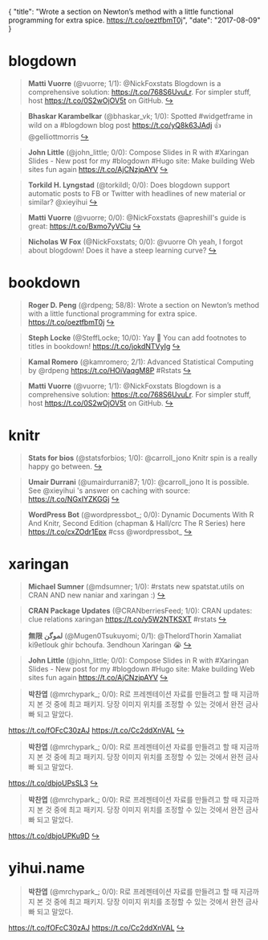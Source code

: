 {
  "title": "Wrote a section on Newton’s method with a little functional programming for extra spice. https://t.co/oeztfbmT0j",
  "date": "2017-08-09"
}

# blogdown

> **Matti Vuorre** (@vuorre; 1/1): @NickFoxstats Blogdown is a comprehensive solution: https://t.co/768S6UvuLr. For simpler stuff, host https://t.co/0S2wOjOV5t on GitHub.  [&#8618;](https://twitter.com/xieyihui/status/895288326340718592)

<!-- -->


> **Bhaskar Karambelkar** (@bhaskar_vk; 1/0): Spotted #widgetframe in wild on a #blogdown blog post https://t.co/yQ8k63JAdj 👍 @gelliottmorris  [&#8618;](https://twitter.com/xieyihui/status/895135688110329861)

<!-- -->


> **John Little** (@john_little; 0/0): Compose Slides in R with #Xaringan Slides - New post for my #blogdown #Hugo site: Make building Web sites fun again 
https://t.co/AjCNzjpAYV  [&#8618;](https://twitter.com/xieyihui/status/895335391154196481)

<!-- -->


> **Torkild H. Lyngstad** (@torkildl; 0/0): Does blogdown support automatic posts to FB or Twitter with headlines of new material or similar? @xieyihui  [&#8618;](https://twitter.com/xieyihui/status/895319899370733568)

<!-- -->


> **Matti Vuorre** (@vuorre; 0/0): @NickFoxstats @apreshill's guide is great: https://t.co/Bxmo7yVCiu  [&#8618;](https://twitter.com/xieyihui/status/895289568034947072)

<!-- -->


> **Nicholas W Fox** (@NickFoxstats; 0/0): @vuorre Oh yeah, I forgot about blogdown! Does it have a steep learning curve?  [&#8618;](https://twitter.com/xieyihui/status/895288487888523264)

<!-- -->


# bookdown

> **Roger D. Peng** (@rdpeng; 58/8): Wrote a section on Newton’s method with a little functional programming for extra spice. https://t.co/oeztfbmT0j  [&#8618;](https://twitter.com/xieyihui/status/895116537090068481)

<!-- -->


> **Steph Locke** (@SteffLocke; 10/0): Yay 🎉 
You can add footnotes to titles in bookdown! https://t.co/jokdNTVyIg  [&#8618;](https://twitter.com/xieyihui/status/895273152460312576)

<!-- -->


> **Kamal Romero** (@kamromero; 2/1): Advanced Statistical Computing by @rdpeng https://t.co/HOiVaqgM8P #Rstats  [&#8618;](https://twitter.com/xieyihui/status/895366040644964352)

<!-- -->


> **Matti Vuorre** (@vuorre; 1/1): @NickFoxstats Blogdown is a comprehensive solution: https://t.co/768S6UvuLr. For simpler stuff, host https://t.co/0S2wOjOV5t on GitHub.  [&#8618;](https://twitter.com/xieyihui/status/895288326340718592)

<!-- -->


# knitr

> **Stats for bios** (@statsforbios; 1/0): @carroll_jono Knitr spin is a really happy go between.  [&#8618;](https://twitter.com/xieyihui/status/895383394527457280)

<!-- -->


> **Umair Durrani** (@umairdurrani87; 1/0): @carroll_jono It is possible. See @xieyihui 's answer on caching with source: https://t.co/NGxIYZKGGj  [&#8618;](https://twitter.com/xieyihui/status/895069635745206272)

<!-- -->


> **WordPress Bot** (@wordpressbot_; 0/0): Dynamic Documents With R And Knitr, Second Edition (chapman &amp; Hall/crc The R Series) here  https://t.co/cxZOdr1Epx #css @wordpressbot_  [&#8618;](https://twitter.com/xieyihui/status/895138360121069568)

<!-- -->


# xaringan

> **Michael Sumner** (@mdsumner; 1/0): #rstats new spatstat.utils on CRAN AND new naniar and xaringan :)  [&#8618;](https://twitter.com/xieyihui/status/895227708795371520)

<!-- -->


> **CRAN Package Updates** (@CRANberriesFeed; 1/0): CRAN updates: clue relations xaringan https://t.co/y5W2NTKSXT #rstats  [&#8618;](https://twitter.com/xieyihui/status/895163396705923073)

<!-- -->


> **無限 لموگن** (@Mugen0Tsukuyomi; 0/1): @ThelordThorin Xamaliat ki9etlouk ghir bchoufa. 3endhoun Xaringan 😭  [&#8618;](https://twitter.com/xieyihui/status/895325445477908480)

<!-- -->


> **John Little** (@john_little; 0/0): Compose Slides in R with #Xaringan Slides - New post for my #blogdown #Hugo site: Make building Web sites fun again 
https://t.co/AjCNzjpAYV  [&#8618;](https://twitter.com/xieyihui/status/895335391154196481)

<!-- -->


> **박찬엽** (@mrchypark_; 0/0): R로 프레젠테이션 자료를 만들려고 할 때 지금까지 본 것 중에 최고 패키지. 당장 이미지 위치를 조정할 수 있는 것에서 완전 금사빠 되고 말았다.
>
https://t.co/fOFcC30zAJ https://t.co/Cc2ddXnVAL  [&#8618;](https://twitter.com/xieyihui/status/895090113499324416)

<!-- -->


> **박찬엽** (@mrchypark_; 0/0): R로 프레젠테이션 자료를 만들려고 할 때 지금까지 본 것 중에 최고 패키지. 당장 이미지 위치를 조정할 수 있는 것에서 완전 금사빠 되고 말았다.
>
 https://t.co/dbjoUPsSL3  [&#8618;](https://twitter.com/xieyihui/status/895088709703409664)

<!-- -->


> **박찬엽** (@mrchypark_; 0/0): R로 프레젠테이션 자료를 만들려고 할 때 지금까지 본 것 중에 최고 패키지. 당장 이미지 위치를 조정할 수 있는 것에서 완전 금사빠 되고 말았다.
>
 https://t.co/dbjoUPKu9D  [&#8618;](https://twitter.com/xieyihui/status/895088702199869441)

<!-- -->


# yihui.name

> **박찬엽** (@mrchypark_; 0/0): R로 프레젠테이션 자료를 만들려고 할 때 지금까지 본 것 중에 최고 패키지. 당장 이미지 위치를 조정할 수 있는 것에서 완전 금사빠 되고 말았다.
>
https://t.co/fOFcC30zAJ https://t.co/Cc2ddXnVAL  [&#8618;](https://twitter.com/xieyihui/status/895090113499324416)

<!-- -->


